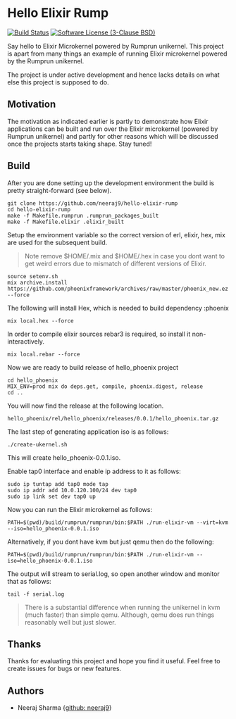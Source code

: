 # Hello Elixir Rump

[![Build Status](https://travis-ci.org/neeraj9/hello-elixir-rump.svg?branch=master)](https://travis-ci.org/neeraj9/hello-elixir-rump)
[![Software License (3-Clause BSD)](https://img.shields.io/badge/license-BSD%203--Clause-blue.svg?style=flat-square)](http://opensource.org/licenses/BSD-3-Clause)

Say hello to Elixir Microkernel powered by Rumprun unikernel. This project
is apart from many things an example of running Elixir microkernel powered
by the Rumprun unikernel.

The project is under active development and hence lacks details on what
else this project is supposed to do.

## Motivation

The motivation as indicated earlier is partly to demonstrate how Elixir
applications can be built and run over the Elixir microkernel (powered by
Rumprun unikernel) and partly for other reasons which will be discussed
once the projects starts taking shape. Stay tuned!

## Build

After you are done setting up the development environment the build is
pretty straight-forward (see below).

    git clone https://github.com/neeraj9/hello-elixir-rump
    cd hello-elixir-rump
    make -f Makefile.rumprun .rumprun_packages_built
    make -f Makefile.elixir .elixir_built

Setup the environment variable so the correct version of erl, elixir, hex,
mix are used for the subsequent build.

> Note remove $HOME/.mix and $HOME/.hex in case you dont want to
> get weird errors due to mismatch of different versions of Elixir.

    source setenv.sh
    mix archive.install https://github.com/phoenixframework/archives/raw/master/phoenix_new.ez --force
    
The following will install Hex, which is needed to build dependency :phoenix

    mix local.hex --force

In order to compile elixir sources rebar3 is required, so install it
non-interactively.

    mix local.rebar --force

Now we are ready to build release of hello_phoenix project

    cd hello_phoenix
    MIX_ENV=prod mix do deps.get, compile, phoenix.digest, release
    cd ..
    
You will now find the release at the following location.

    hello_phoenix/rel/hello_phoenix/releases/0.0.1/hello_phoenix.tar.gz

The last step of generating application iso is as follows:

    ./create-ukernel.sh

This will create hello_phoenix-0.0.1.iso.

Enable tap0 interface and enable ip address to it as follows:

    sudo ip tuntap add tap0 mode tap
    sudo ip addr add 10.0.120.100/24 dev tap0
    sudo ip link set dev tap0 up

Now you can run the Elixir microkernel as follows:

    PATH=$(pwd)/build/rumprun/rumprun/bin:$PATH ./run-elixir-vm --virt=kvm --iso=hello_phoenix-0.0.1.iso

Alternatively, if you dont have kvm but just qemu then do the following:

    PATH=$(pwd)/build/rumprun/rumprun/bin:$PATH ./run-elixir-vm --iso=hello_phoenix-0.0.1.iso

The output will stream to serial.log, so open another window and monitor that
as follows:

    tail -f serial.log

> There is a substantial difference when running the unikernel in kvm (much
> faster) than simple qemu. Although, qemu does run things reasonably well
> but just slower.

## Thanks

Thanks for evaluating this project and hope you find it useful.
Feel free to create issues for bugs or new features.

## Authors

* Neeraj Sharma {[github: neeraj9](https://github.com/neeraj9)}

